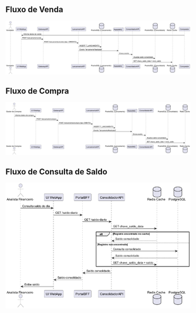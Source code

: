 ## Fluxo de Venda
![Fluxo de Venda](./sequence-diagram-venda.png)

## Fluxo de Compra
![Fluxo de Compra](./sequence-diagram-compra.png)

## Fluxo de Consulta de Saldo
![Fluxo de Consulta de Saldo](./sequence-diagram-consulta-saldo.png)
